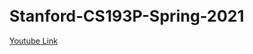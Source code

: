 # Stanford-CS193P-Spring-2021

[Youtube Link](https://www.youtube.com/playlist?list=PLpGHT1n4-mAsxuRxVPv7kj4-dQYoC3VVu)
